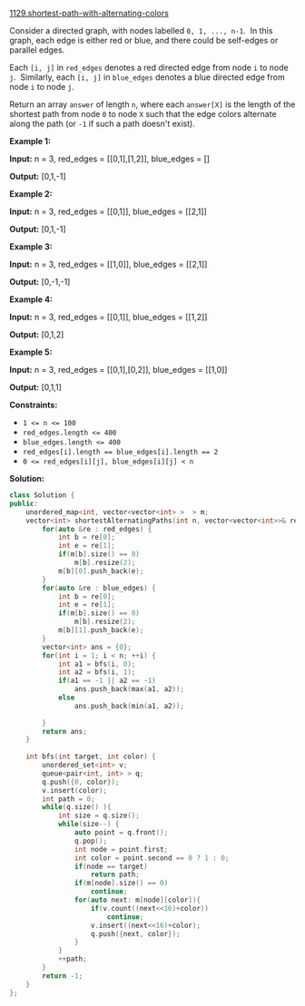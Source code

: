 [1129.shortest-path-with-alternating-colors](https://leetcode.com/problems/shortest-path-with-alternating-colors/)  

Consider a directed graph, with nodes labelled `0, 1, ..., n-1`.  In this graph, each edge is either red or blue, and there could be self-edges or parallel edges.

Each `[i, j]` in `red_edges` denotes a red directed edge from node `i` to node `j`.  Similarly, each `[i, j]` in `blue_edges` denotes a blue directed edge from node `i` to node `j`.

Return an array `answer` of length `n`, where each `answer[X]` is the length of the shortest path from node `0` to node `X` such that the edge colors alternate along the path (or `-1` if such a path doesn't exist).

**Example 1:**

**Input:** n = 3, red\_edges = \[\[0,1\],\[1,2\]\], blue\_edges = \[\]
  
**Output:** \[0,1,-1\]
  

**Example 2:**

**Input:** n = 3, red\_edges = \[\[0,1\]\], blue\_edges = \[\[2,1\]\]
  
**Output:** \[0,1,-1\]
  

**Example 3:**

**Input:** n = 3, red\_edges = \[\[1,0\]\], blue\_edges = \[\[2,1\]\]
  
**Output:** \[0,-1,-1\]
  

**Example 4:**

**Input:** n = 3, red\_edges = \[\[0,1\]\], blue\_edges = \[\[1,2\]\]
  
**Output:** \[0,1,2\]
  

**Example 5:**

**Input:** n = 3, red\_edges = \[\[0,1\],\[0,2\]\], blue\_edges = \[\[1,0\]\]
  
**Output:** \[0,1,1\]
  

**Constraints:**

*   `1 <= n <= 100`
*   `red_edges.length <= 400`
*   `blue_edges.length <= 400`
*   `red_edges[i].length == blue_edges[i].length == 2`
*   `0 <= red_edges[i][j], blue_edges[i][j] < n`  



**Solution:**  

```cpp
class Solution {
public:
    unordered_map<int, vector<vector<int> >  > m;
    vector<int> shortestAlternatingPaths(int n, vector<vector<int>>& red_edges, vector<vector<int>>& blue_edges) {
        for(auto &re : red_edges) {
            int b = re[0];
            int e = re[1];
            if(m[b].size() == 0)
                m[b].resize(2);
            m[b][0].push_back(e);
        }
        for(auto &re : blue_edges) {
            int b = re[0];
            int e = re[1];
            if(m[b].size() == 0)
                m[b].resize(2);
            m[b][1].push_back(e);
        }
        vector<int> ans = {0};
        for(int i = 1; i < n; ++i) {
            int a1 = bfs(i, 0);
            int a2 = bfs(i, 1);
            if(a1 == -1 || a2 == -1)
                ans.push_back(max(a1, a2));
            else
                ans.push_back(min(a1, a2));
            
        }
        return ans;
    }
    
    int bfs(int target, int color) {
        unordered_set<int> v;
        queue<pair<int, int> > q;
        q.push({0, color});
        v.insert(color);
        int path = 0;
        while(q.size() ){
            int size = q.size();
            while(size--) {
                auto point = q.front();
                q.pop();
                int node = point.first;
                int color = point.second == 0 ? 1 : 0;
                if(node == target)
                    return path;
                if(m[node].size() == 0)
                    continue;
                for(auto next: m[node][color]){
                    if(v.count((next<<16)+color))
                        continue;
                    v.insert((next<<16)+color);
                    q.push({next, color});
                }
            }
            ++path;
        }
        return -1;
    }
};
```
      